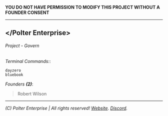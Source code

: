 **YOU DO NOT HAVE PERMISSION TO MODIFY THIS PROJECT WITHOUT A FOUNDER CONSENT**
___
## </Polter Enterprise>
###### Project - Govern

*Terminal Commands:*:
```
dayzero
bluebook
```

*Founders **(2)***:
> Robert Wilson
___
*(C) Polter Enterprise | All rights reserved! [Website](https://polterenterprise.gov). [Discord](https://discord.gg/eVvPpe7).*
